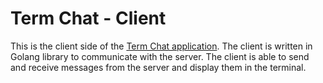 # Term Chat - Client

This is the client side of the [Term Chat application](https://github.com/soupaulodev/term-chat-server). The client is written in Golang library to communicate with the server. The client is able to send and receive messages from the server and display them in the terminal.
